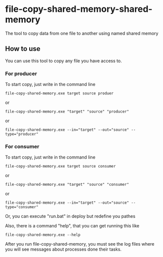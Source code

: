 # file-copy-shared-memory-shared-memory
The tool to copy data from one file to another using named shared memory

## How to use
You can use this tool to copy any file you have access to.

### For producer
To start copy, just write in the command line 
```
file-copy-shared-memory.exe target source produer
```
or
```
file-copy-shared-memory.exe "target" "source" "producer"
```
or
```
file-copy-shared-memory.exe --in="target" --out="source" --type="producer"
```

### For consumer
To start copy, just write in the command line 
```
file-copy-shared-memory.exe target source consumer
```
or
```
file-copy-shared-memory.exe "target" "source" "consumer"
```
or
```
file-copy-shared-memory.exe --in="target" --out="source" --type="consumer"
```

Or, you can execute "run.bat" in deploy but redefine you pathes

Also, there is a command "help", that you can get running this like
```
file-copy-shared-memory.exe --help
```

After you run file-copy-shared-memory, you must see the log files where you will see messages about processes done their tasks.